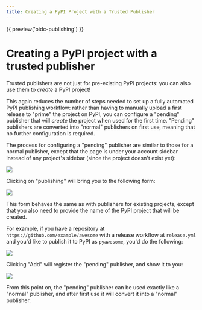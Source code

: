 ```yaml
---
title: Creating a PyPI Project with a Trusted Publisher
---
```


{{ preview('oidc-publishing') }}

# Creating a PyPI project with a trusted publisher

Trusted publishers are not just for pre-existing PyPI projects: you can also use
them to *create* a PyPI project!

This again reduces the number of steps needed to set up a fully automated PyPI
publishing workflow: rather than having to manually upload a first release
to "prime" the project on PyPI, you can configure a "pending" publisher
that will *create* the project when used for the first time. "Pending"
publishers are converted into "normal" publishers on first use, meaning that
no further configuration is required.

The process for configuring a "pending" publisher are similar to those for
a normal publisher, except that the page is under your account sidebar
instead of any project's sidebar (since the project doesn't exist yet):

![](/assets/publishing-link.png)

Clicking on "publishing" will bring you to the following form:

![](/assets/pending-publisher-form.png)

This form behaves the same as with publishers for existing projects, except that you
also need to provide the name of the PyPI project that will be created.

For example, if you have a repository at `https://github.com/example/awesome`
with a release workflow at `release.yml` and you'd like to publish it to
PyPI as `pyawesome`, you'd do the following:

![](/assets/pending-publisher-form-filled.png)

Clicking "Add" will register the "pending" publisher, and show it to you:

![](/assets/pending-publisher-registered.png)

From this point on, the "pending" publisher can be used exactly like a
"normal" publisher, and after first use it will convert it into a "normal"
publisher.
